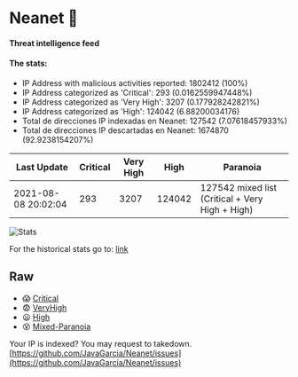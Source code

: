 # Neanet :hocho:
#### Threat intelligence feed
#### The stats:

- IP Address with malicious activities reported: 1802412 (100%)
- IP Address categorized as 'Critical':  293 (0.0162559947448%)
- IP Address categorized as 'Very High':  3207 (0.177928242821%)
- IP Address categorized as 'High':  124042 (6.88200034176)
- Total de direcciones IP indexadas en Neanet:  127542 (7.07618457933%)
- Total de direcciones IP descartadas en Neanet:  1674870 (92.9238154207%)

| Last Update | Critical | Very High | High | Paranoia |
| --- | --- | --- | --- | --- |
| 2021-08-08 20:02:04 | 293 | 3207 | 124042 | 127542 mixed list (Critical + Very High + High)|

![Stats](https://docs.google.com/spreadsheets/d/e/2PACX-1vSnaNMIXVabIpDJjufMlzH7poXnshF3mgd8Is1g9ytUEzVsP5my4Trn8f-xkoLLQ38xpL3HtmUexLo6/pubchart?oid=501124687&format=image)

For the historical stats go to: [link](/stats.csv)
## Raw
- :scream: [Critical](https://raw.githubusercontent.com/JavaGarcia/Neanet/master/blacklists/neanet_critical.txt)
- :fearful: [VeryHigh](https://raw.githubusercontent.com/JavaGarcia/Neanet/master/blacklists/neanet_veryHigh.txtt)
- :frowning: [High](https://raw.githubusercontent.com/JavaGarcia/Neanet/master/blacklists/neanet_high.txt)
- :dizzy_face: [Mixed-Paranoia](https://raw.githubusercontent.com/JavaGarcia/Neanet/master/blacklists/neanet_all.txt)


Your IP is indexed? You may request to takedown. [https://github.com/JavaGarcia/Neanet/issues](https://github.com/JavaGarcia/Neanet/issues)
































































































































































































































































































































































































































































































































































































































































































































































































































































































































































































































































































































































































































































































































































































































































































































































































































































































































































































































































































































































































































































































































































































































































































































































































































































































































































































































































































































































































































































































































































































































































































































































































































































































































































































































































































































































































































































































































































































































































































































































































































































































































































































































































































































































































































































































































































































































































































































































































































































































































































































































































































































































































































































































































































































































































































































































































































































































































































































































































































































































































































































































































































































































































































































































































































































































































































































































































































































































































































































































































































































































































































































































































































































































































































































































































































































































































































































































































































































































































































































































































































































































































































































































































